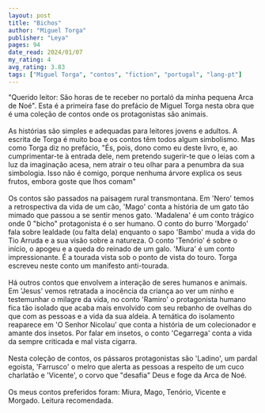 ```yaml
---
layout: post
title: "Bichos"
author: "Miguel Torga"
publisher: "Leya"
pages: 94
date_read: 2024/01/07
my_rating: 4
avg_rating: 3.83
tags: ["Miguel Torga", "contos", "fiction", "portugal", "lang-pt"]
---
```


"Querido leitor: São horas de te receber no portaló da minha pequena Arca de Noé". Esta é a primeira fase do prefácio de Miguel Torga nesta obra que é uma coleção de contos onde os protagonistas são animais. <br/><br/>As histórias são simples e adequadas para leitores jovens e adultos. A escrita de Torga é muito boa e os contos têm todos algum simbolismo. Mas como Torga diz no prefácio, "És, pois, dono como eu deste livro, e, ao cumprimentar-te à entrada dele, nem pretendo sugerir-te que o leias com a luz da imaginação acesa, nem atrair o teu olhar para a penumbra da sua simbologia. Isso não é comigo, porque nenhuma árvore explica os seus frutos, embora goste que lhos comam" <br/><br/>Os contos são passados na paisagem rural transmontana. Em 'Nero' temos a retrospectiva da vida de um cão, 'Mago' conta a história de um gato tão mimado que passou a se sentir menos gato. 'Madalena' é um conto trágico onde 0 "bicho" protagonista é o ser humano. O conto do burro 'Morgado' fala sobre lealdade (ou falta dela) enquanto o sapo 'Bambo' muda a vida do Tio Arruda e a sua visão sobre a natureza. O conto 'Tenório' é sobre o início, o apogeu e a queda do reinado de um galo. 'Miura' é um conto impressionante. É a tourada vista sob o ponto de vista do touro. Torga escreveu neste conto um manifesto anti-tourada.<br/><br/>Há outros contos que envolvem a interação de seres humanos e animais. Em 'Jesus' vemos retratada a inocência da criança ao ver um ninho e testemunhar o milagre da vida, no conto 'Ramiro' o protagonista humano fica tão isolado que acaba mais envolvido com seu rebanho de ovelhas do que com as pessoas e a vida da sua aldeia. A temática do isolamento reaparece em 'O Senhor Nicolau' que conta a história de um colecionador e amante dos insetos. Por falar em insetos, o conto 'Cegarrega' conta a vida da sempre criticada e mal vista cigarra.<br/><br/>Nesta coleção de contos, os pássaros protagonistas são 'Ladino', um pardal egoista, 'Farrusco' o melro que alerta as pessoas a respeito de um cuco charlatão e 'Vicente', o corvo que "desafia" Deus e foge da Arca de Noé.<br/><br/>Os meus contos preferidos foram: Miura, Mago, Tenório, Vicente e Morgado. Leitura recomendada.

